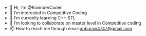 - 👋 Hi, I’m @RavinderCoder
- 👀 I’m interested in Competitive Coding
- 🌱 I’m currently learning C++ STL
- 💞️ I’m looking to collaborate on master level in Competitive coding 
- 📫 How to reach me through email:anburavi4747@gmail.com

<!---
RavinderCoder/RavinderCoder is a ✨ special ✨ repository because its `README.md` (this file) appears on your GitHub profile.
You can click the Preview link to take a look at your changes.
--->
